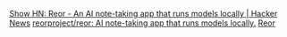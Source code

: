 
[Show HN: Reor - An AI note-taking app that runs models locally | Hacker News](https://news.ycombinator.com/item?id=39372159)
[reorproject/reor: AI note-taking app that runs models locally.](https://github.com/reorproject/reor)
[Reor](https://www.reorproject.org/)
